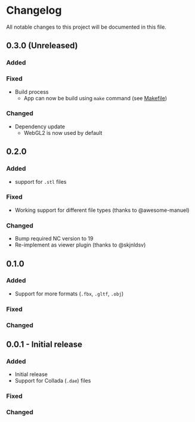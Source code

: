 # Changelog
All notable changes to this project will be documented in this file.

## 0.3.0 (Unreleased)
### Added
### Fixed
- Build process
  - App can now be build using `make` command (see [Makefile](https://github.com/v1r0x/files_3d/blob/master/Makefile))
### Changed
- Dependency update
  - WebGL2 is now used by default

## 0.2.0
### Added
- support for `.stl` files
### Fixed
- Working support for different file types (thanks to @awesome-manuel)
### Changed
- Bump required NC version to 19
- Re-implement as viewer plugin (thanks to @skjnldsv)

## 0.1.0
### Added
- Support for more formats (`.fbx`, `.gltf`, `.obj`)
### Fixed
### Changed

## 0.0.1 - Initial release
### Added
- Initial release
- Support for Collada (`.dae`) files
### Fixed
### Changed
